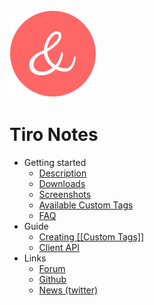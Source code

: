 <div class="title">
		<img src="./favicon.png" />
		<h1>Tiro Notes </h1>
</div> 

- Getting started
	- [Description](README.md)
	- [Downloads](downloads.md)
	- [Screenshots](screenshots.md)
	- [Available Custom Tags](custom-tags.md)
	- [FAQ](faq.md)
- Guide
	- [Creating \[\[Custom Tags\]\]](guide-custom-tags.md)
	- [Client API](client-api.md)
- Links
	- [Forum](https://github.com/dotgreg/tiro-notes/discussions)
	- [Github](https://github.com/dotgreg/tiro-notes)
	- [News (twitter)](https://twitter.com/NotesTiro)